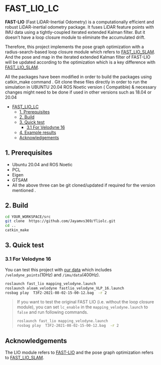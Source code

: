 # FAST_LIO_LC


**FAST-LIO** (Fast LiDAR-Inertial Odometry) is a computationally efficient and robust LiDAR-inertial odometry package. It fuses LiDAR feature points with IMU data using a tightly-coupled iterated extended Kalman filter. But it doesn't have a loop closure module to eliminate the accumulated drift.

Therefore, this project implements the pose graph optimization with a radius-search-based loop closure module which refers to [FAST_LIO_SLAM](https://github.com/gisbi-kim/FAST_LIO_SLAM). And the pose and map in the iterated extended Kalman filter of FAST-LIO will be updated according to the optimization which is a key difference with [FAST_LIO_SLAM](https://github.com/gisbi-kim/FAST_LIO_SLAM).

All the packages have been modified in order to build the packages using catkin_make command . Git clone these files directly in order to run the simulation in UBUNTU 20.04  ROS Noetic version ( Compatible) & necessary changes might need to be done if used in other versions such as 18.04 or 20.04

- [FAST_LIO_LC](#fast_lio_lc)
  - [1. Prerequisites](#1-prerequisites)
  - [2. Build](#2-build)
  - [3. Quick test](#3-quick-test)
    - [3.1 For Velodyne 16](#31-for-velodyne-16)
  - [4. Example results](#4-example-results)
  - [Acknowledgements](#acknowledgements)

## 1. Prerequisites

- Ubuntu 20.04 and ROS Noetic
- PCL 
- Eigen 
- GTSAM
- All the above three can be git cloned/updated if required for the version mentioned .

## 2. Build

```bash
cd YOUR_WORKSPACE/src
git clone  https://github.com/Jayamvs369/fliolc.git
cd ..
catkin_make
```

## 3. Quick test

### 3.1 For Velodyne 16

You can test this project with [our data](https://drive.google.com/file/d/1NGTN3aULoTMp3raF75LwMu-OUtzUx-zX/view?usp=sharing) which includes `/velodyne_points`(10Hz) and `/imu/data`(400Hz).

```bash
roslaunch fast_lio mapping_velodyne.launch
roslaunch aloam_velodyne fastlio_velodyne_VLP_16.launch
rosbag play  T3F2-2021-08-02-15-00-12.bag  -r 2
```

> If you want to test the original FAST LIO (i.e. without the loop closure module), you can set `lc_enable` in the `mapping_velodyne.launch` to `false` and run following commands.
>
> ```bash
> roslaunch fast_lio mapping_velodyne.launch
> rosbag play  T3F2-2021-08-02-15-00-12.bag  -r 2
> ```


## Acknowledgements 
The LIO module refers to [FAST-LIO](https://github.com/hku-mars/FAST_LIO) and the pose graph optimization refers to [FAST_LIO_SLAM](https://github.com/gisbi-kim/FAST_LIO_SLAM).




